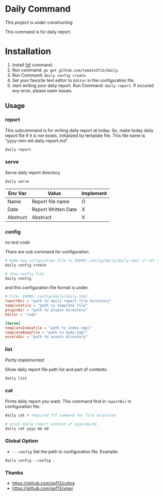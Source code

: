 # Daily Command

*This project is under constructing*

This command is for daily report.

# Installation

1. Install [fzf](https://github.com/junegunn/fzf) command.
2. Run command: `go get github.com/tomato3713/daily`.
3. Run Command: `daily config create`.
4. Set your favorite text editor to `Editor` in the configuration file.
5. start writing your daily report. Run Command: `daily report`. If occured any error, please open issues.

## Usage

### report
This subcommand is for writing daily report at today.
So, make today daily report file if it is not exists, initialized by template file.
This file name is "yyyy-mm-dd-daily-report.md".

```sh
daily report
```

### serve
Serve daily report directory.

```sh
daily serve
```

| Env Var | Value               | Implement | 
| ---     | ---                 | ---       |
| Name    | Report file name    | O         |
| Date    | Report Written Date | X         |
| Abstruct| Abstruct            | X         |

### config
*no test code*

There are sub command for configuration.

```sh
# make new cofiguration file in $HOME/.config/daily/daily.toml if not exists.
daily config create

# show config file
daily config
```

and this configuration file format is under.

```toml
# File: $HOME/.config/daily/daily.toml
reportDir = "path to daily report file directory"
templateFile = "path to template file"
pluginDir = "path to plugin directory"
Editor = "code"

[Serve]
templateIndexFile = "path to index.tmpl"
templateBodyFile = "path to body.tmpl"
assetsDir = "path to assets directory"
```

### list
*Partly implemented*

Show daily report file path list and part of contents.
```sh
daily list
```

### cat
Prints daily report you want.
This command find in `reportDir` in configuration file.

```sh
daily cat # required fzf command for file selection

# print daily report content of yyyy/mm/dd.
daily cat yyyy mm dd
```

### Global Option

- `---config`
Set the path to configuration file.
Example:
```
daily config --config .
```

### Thanks

- https://github.com/spf13/cobra
- https://github.com/spf13/viper
